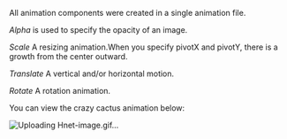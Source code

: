 All animation components were created in a single animation file.

*Alpha* is used to specify the opacity of an image.

*Scale* A resizing animation.When you specify pivotX and pivotY, there is a growth from the center outward.

*Translate* A vertical and/or horizontal motion.

*Rotate* A rotation animation.

You can view the crazy cactus animation below:


![Uploading Hnet-image.gif…]()

